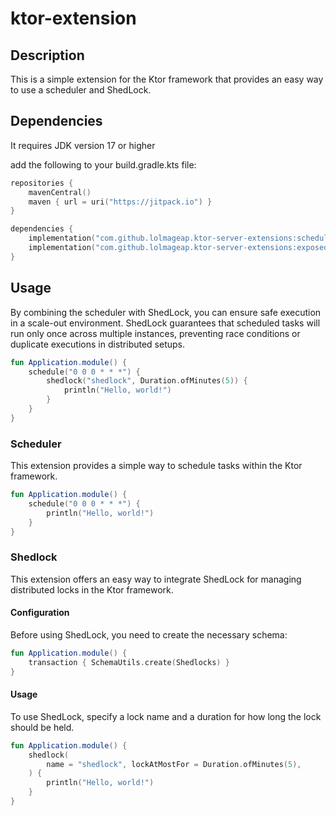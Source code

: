 # ktor-extension

## Description

This is a simple extension for the Ktor framework that provides an easy way to use a scheduler and ShedLock.

## Dependencies

It requires JDK version 17 or higher

add the following to your build.gradle.kts file:

```kotlin
repositories {
    mavenCentral()
    maven { url = uri("https://jitpack.io") }
}

dependencies {
    implementation("com.github.lolmageap.ktor-server-extensions:scheduler:1.0.0")
    implementation("com.github.lolmageap.ktor-server-extensions:exposed-shedlock:1.0.0")
}
```

## Usage

By combining the scheduler with ShedLock, you can ensure safe execution in a scale-out environment.
ShedLock guarantees that scheduled tasks will run only once across multiple instances, preventing race conditions or
duplicate executions in distributed setups.

```kotlin
fun Application.module() {
    schedule("0 0 0 * * *") {
        shedlock("shedlock", Duration.ofMinutes(5)) {
            println("Hello, world!")
        }
    }
}
```

### Scheduler

This extension provides a simple way to schedule tasks within the Ktor framework.

```kotlin
fun Application.module() {
    schedule("0 0 0 * * *") {
        println("Hello, world!")
    }
}
```

### Shedlock

This extension offers an easy way to integrate ShedLock for managing distributed locks in the Ktor framework.

#### Configuration

Before using ShedLock, you need to create the necessary schema:

```kotlin
fun Application.module() {
    transaction { SchemaUtils.create(Shedlocks) }
}
```

#### Usage

To use ShedLock, specify a lock name and a duration for how long the lock should be held.

```kotlin
fun Application.module() {
    shedlock(
        name = "shedlock", lockAtMostFor = Duration.ofMinutes(5),
    ) {
        println("Hello, world!")
    }
}
```